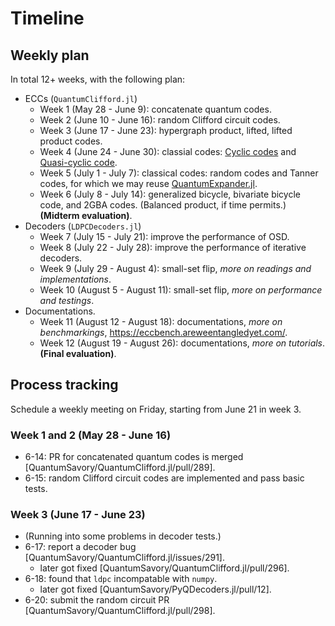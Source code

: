 # Timeline

## Weekly plan

In total 12+ weeks, with the following plan:

- ECCs (`QuantumClifford.jl`)
    - Week 1 (May 28 - June 9): concatenate quantum codes.
    - Week 2 (June 10 - June 16): random Clifford circuit codes.
    - Week 3 (June 17 - June 23): hypergraph product, lifted, lifted product codes.
    - Week 4 (June 24 - June 30): classial codes: [Cyclic codes](https://errorcorrectionzoo.org/c/cyclic) and [Quasi-cyclic code](https://errorcorrectionzoo.org/c/quasi_cyclic).
    - Week 5 (July 1 - July 7): classical codes: random codes and Tanner codes, for which we may reuse [QuantumExpander.jl](https://github.com/QuantumSavory/QuantumExpanders.jl).
    - Week 6 (July 8 - July 14): generalized bicycle, bivariate bicycle code, and 2GBA codes. (Balanced product, if time permits.) **(Midterm evaluation)**.
- Decoders (`LDPCDecoders.jl`)
    - Week 7 (July 15 - July 21): improve the performance of OSD.
    - Week 8 (July 22 - July 28): improve the performance of iterative decoders.
    - Week 9 (July 29 - August 4): small-set flip, *more on readings and implementations*.
    - Week 10 (August 5 - August 11): small-set flip, *more on performance and testings*.
- Documentations.
    - Week 11 (August 12 - August 18): documentations, *more on benchmarkings*, https://eccbench.areweentangledyet.com/.
    - Week 12 (August 19 - August 26): documentations, *more on tutorials*. **(Final evaluation)**.

## Process tracking

Schedule a weekly meeting on Friday, starting from June 21 in week 3.

### Week 1 and 2 (May 28 - June 16)

- 6-14: PR for concatenated quantum codes is merged [QuantumSavory/QuantumClifford.jl/pull/289].
- 6-15: random Clifford circuit codes are implemented and pass basic tests.

### Week 3 (June 17 - June 23)

- (Running into some problems in decoder tests.)
- 6-17: report a decoder bug [QuantumSavory/QuantumClifford.jl/issues/291].
    - later got fixed [QuantumSavory/QuantumClifford.jl/pull/296].
- 6-18: found that `ldpc` incompatable with `numpy`.
    - later got fixed [QuantumSavory/PyQDecoders.jl/pull/12].
- 6-20: submit the random circuit PR [QuantumSavory/QuantumClifford.jl/pull/298].
